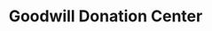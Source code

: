---
title: "Goodwill Donation Center"
url: /voorhees/goodwill-donation-center/
shop: Gebrauchtwaren
---